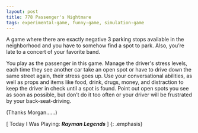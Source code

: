 ```yaml
---
layout: post
title: 778 Passenger's Nightmare
tags: experimental-game, funny-game, simulation-game
---
```

A game where there are exactly negative 3 parking stops available in the neighborhood and you have to somehow find a spot to park.  Also, you’re late to a concert of your favorite band.

You play as the passenger in this game.  Manage the driver's stress levels, each time they see another car take an open spot or have to drive down the same street again, their stress goes up.  Use your conversational abilities, as well as props and items like food, drink, drugs, money, and distraction to keep the driver in check until a spot is found.  Point out open spots you see as soon as possible, but don’t do it too often or your driver will be frustrated by your back-seat-driving.

(Thanks Morgan……)

[ Today I Was Playing: ***Rayman Legends*** ]
{: .emphasis}

